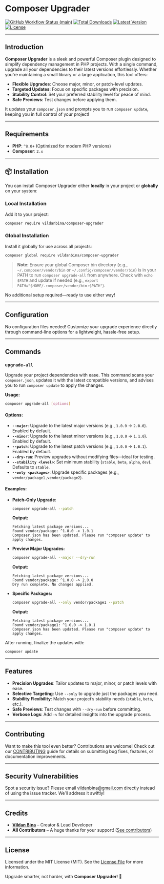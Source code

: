 # Composer Upgrader

[![GitHub Workflow Status (main)](https://img.shields.io/github/actions/workflow/status/vildanbina/composer-upgrader/tests.yml?label=Tests)](https://github.com/vildanbina/composer-upgrader/actions) [![Total Downloads](https://img.shields.io/packagist/dt/vildanbina/composer-upgrader)](https://packagist.org/packages/vildanbina/composer-upgrader) [![Latest Version](https://img.shields.io/packagist/v/vildanbina/composer-upgrader)](https://packagist.org/packages/vildanbina/composer-upgrader) [![License](https://img.shields.io/packagist/l/vildanbina/composer-upgrader)](https://packagist.org/packages/vildanbina/composer-upgrader)

---

## Introduction

**Composer Upgrader** is a sleek and powerful Composer plugin designed to simplify dependency management in PHP projects. With a single command, upgrade all your dependencies to their latest versions effortlessly. Whether you're maintaining a small library or a large application, this tool offers:

- **Flexible Upgrades**: Choose major, minor, or patch-level updates.
- **Targeted Updates**: Focus on specific packages with precision.
- **Stability Control**: Set your preferred stability level for peace of mind.
- **Safe Previews**: Test changes before applying them.

It updates your `composer.json` and prompts you to run `composer update`, keeping you in full control of your project!

---

## Requirements

- **PHP**: `^8.0+` (Optimized for modern PHP versions)
- **Composer**: `2.x`

---

## 📦 Installation

You can install Composer Upgrader either **locally** in your project or **globally** on your system:

### Local Installation
Add it to your project:

~~~bash
composer require vildanbina/composer-upgrader
~~~

### Global Installation
Install it globally for use across all projects:

~~~bash
composer global require vildanbina/composer-upgrader
~~~

> **Note**: Ensure your global Composer bin directory (e.g., `~/.composer/vendor/bin` or `~/.config/composer/vendor/bin`) is in your PATH to run `composer upgrade-all` from anywhere. Check with `echo $PATH` and update if needed (e.g., `export PATH="$HOME/.composer/vendor/bin:$PATH"`).

No additional setup required—ready to use either way!

---

## Configuration

No configuration files needed! Customize your upgrade experience directly through command-line options for a lightweight, hassle-free setup.

---

## Commands

### `upgrade-all`

Upgrade your project dependencies with ease. This command scans your `composer.json`, updates it with the latest compatible versions, and advises you to run `composer update` to apply the changes.

**Usage:**

~~~bash
composer upgrade-all [options]
~~~

#### Options:
- **`--major`**: Upgrade to the latest major versions (e.g., `1.0.0` → `2.0.0`). Enabled by default.
- **`--minor`**: Upgrade to the latest minor versions (e.g., `1.0.0` → `1.1.0`). Enabled by default.
- **`--patch`**: Upgrade to the latest patch versions (e.g., `1.0.0` → `1.0.1`). Enabled by default.
- **`--dry-run`**: Preview upgrades without modifying files—ideal for testing.
- **`--stability <level>`**: Set minimum stability (`stable`, `beta`, `alpha`, `dev`). Defaults to `stable`.
- **`--only <packages>`**: Upgrade specific packages (e.g., `vendor/package1,vendor/package2`).

#### Examples:

- **Patch-Only Upgrade:**
  ~~~bash
  composer upgrade-all --patch
  ~~~
  **Output:**
  ~~~
  Fetching latest package versions...
  Found vendor/package: ^1.0.0 -> 1.0.1
  Composer.json has been updated. Please run "composer update" to apply changes.
  ~~~

- **Preview Major Upgrades:**
  ~~~bash
  composer upgrade-all --major --dry-run
  ~~~
  **Output:**
  ~~~
  Fetching latest package versions...
  Found vendor/package: ^1.0.0 -> 2.0.0
  Dry run complete. No changes applied.
  ~~~

- **Specific Packages:**
  ~~~bash
  composer upgrade-all --only vendor/package1 --patch
  ~~~
  **Output:**
  ~~~
  Fetching latest package versions...
  Found vendor/package1: ^1.0.0 -> 1.0.1
  Composer.json has been updated. Please run "composer update" to apply changes.
  ~~~

After running, finalize the updates with:

~~~bash
composer update
~~~

---

## Features

- **Precision Upgrades**: Tailor updates to major, minor, or patch levels with ease.
- **Selective Targeting**: Use `--only` to upgrade just the packages you need.
- **Stability Flexibility**: Match your project’s stability needs (`stable`, `beta`, etc.).
- **Safe Previews**: Test changes with `--dry-run` before committing.
- **Verbose Logs**: Add `-v` for detailed insights into the upgrade process.

---

## Contributing

Want to make this tool even better? Contributions are welcome! Check out our [CONTRIBUTING](.github/CONTRIBUTING.md) guide for details on submitting bug fixes, features, or documentation improvements.

---

## Security Vulnerabilities

Spot a security issue? Please email [vildanbina@gmail.com](mailto:vildanbina@gmail.com) directly instead of using the issue tracker. We’ll address it swiftly!

---

## Credits

- **[Vildan Bina](https://github.com/vildanbina)** – Creator & Lead Developer
- **All Contributors** – A huge thanks for your support! ([See contributors](../../contributors))

---

## License

Licensed under the MIT License (MIT). See the [License File](LICENSE.md) for more information.

Upgrade smarter, not harder, with **Composer Upgrader**! 🎉